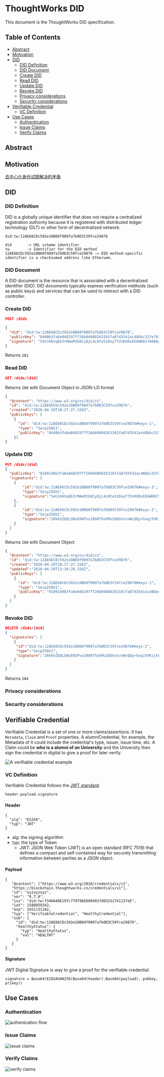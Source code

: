 # ThoughtWorks DID

This document is the ThoughtWorks DID specification.

## Table of Contents
  - [Abstract](#abstract)
  - [Motivation](#motivation)
  - [DID](#did)
    - [DID Definition](#did-definition)
    - [DID Document](#did-document)
    - [Create DID](#create-did)
    - [Read DID](#read-did)
    - [Update DID](#update-did)
    - [Revoke DID](#revoke-did)
    - [Privacy considerations](#privacy-considerations)
    - [Security considerations](#security-considerations)
  - [Verifiable Credential](#verifiable-claims)
    - [VC Definition](#vc-definition)
  - [Use Cases](#use-cases)
    - [Authentication](#authentication)
    - [Issue Claims](#issue-claims)
    - [Verify Claims](#verify-claims)
## Abstract

## Motivation
[去中心化身份试图解决的矛盾](https://www.zybuluo.com/lambeta/note/1695624)

## DID

### DID Definition
DID is a globally unique identifier that does not require a centralized registration authority because it is registered with distributed ledger technology (DLT) or other form of decentralized network. 
```
did:tw:12AE66CDc592e10B60f9097a7b0D3C59fce29876

did       -> URL scheme identifier
tw        -> Identifier for the DID method
12AE66CDc592e10B60f9097a7b0D3C59fce29876 -> DID method-specific identifier is a checksumed address like Etheruem.
```

### DID Document
A DID document is the resource that is associated with a decentralized identifier (DID). DID documents typically express verification methods (such as public keys) and services that can be used to interact with a DID controller.



### Create DID
```json
POST /dids

{
  "did": "did:tw:12AE66CDc592e10B60f9097a7b0D3C59fce29876",
  "publicKey": "0440b3fa8e848297ff26b04088263101fa87d3541ac48bbc32fe7b77b73246578241236ab6097d4012ac17a514272a54a7b728790e914bbbff431e49d421aa1eef" ,
  "signature": "54CnhKVqE63rMAeM1b8CyQjL4c8teS1DoyTfZnKXRvEEGWK81YA6BAgQHRah4z1VV4aJpd2iRHCrPoNTxGXBBoFw"
}
```
Returns `201`
### Read DID
```json
GET /dids/{did}
```
Returns `200` with Document Object in JSON-LD format
```json
{
  "@context": "https://www.w3.org/ns/did/v1",
  "id": "did:tw:12AE66CDc592e10B60f9097a7b0D3C59fce29876",
  "created":"2020-04-20T10:27:27.326Z",
  "publicKeys": [
	{
	  "id": "did:tw:12AE66CDc592e10B60f9097a7b0D3C59fce29876#keys-1",
	  "type": "Secp256k1",
	  "publicKey": "0440b3fa8e848297ff26b04088263101fa87d3541ac48bbc32fe7b77b73246578241236ab6097d4012ac17a514272a54a7b728790e914bbbff431e49d421aa1eef"
	}]
}
```

### Update DID
```json
PUT /dids/{did}
{
  "publicKey": "0189140b3fa8e848297ff26b04088263101fa87d3541ac48bbc32fe7b77b73246578241236ab6097d4012ac17a514272a54a7b728790e914bbbff431e49d421aa1f12",
  "signatures": [
    {
        "id":"did:tw:12AE66CDc592e10B60f9097a7b0D3C59fce29876#keys-1",
        "type":"Secp256k1",
        "signature":"54CnhKVqE63rMAeM1b8CyQjL4c8teS1DoyTfZnKXRvEEGWK81YA6BAgQHRah4z1VV4aJpd2iRHCrPoNTxGXBBoFw"
    },
    {
        "id":"did:tw:12AE66CDc592e10B60f9097a7b0D3C59fce29876#keys-2",
        "type":"Secp256k1",
        "signature":"26kkhZbQLSNvEKbPvx18GRfSoVMu2bDXutvnWcQQyrGxqz5VKijkFV2GohbkbafPa2WqVad7wnyLwx1zxjvVfvSa"
    }
  ]
}
```
Returns `200` with Document Object
```json
{
  "@context": "https://www.w3.org/ns/did/v1",
  "id": "did:tw:12AE66CDc592e10B60f9097a7b0D3C59fce29876",
  "created":"2020-04-20T10:27:27.326Z",
  "updated":"2020-04-20T12:30:20.326Z",
  "publicKeys": [
	{
	  "id": "did:tw:12AE66CDc592e10B60f9097a7b0D3C59fce29876#keys-1",
	  "type": "Secp256k1",
	  "publicKey": "0189140b3fa8e848297ff26b04088263101fa87d3541ac48bbc32fe7b77b73246578241236ab6097d4012ac17a514272a54a7b728790e914bbbff431e49d421aa1f12"
	}
  ]
}
```

### Revoke DID
```json
DELETE /dids/{did}
{
  "signatures": [
	{
	 "id":"did:tw:12AE66CDc592e10B60f9097a7b0D3C59fce29876#keys-2",
	 "type":"Secp256k1",
	 "signature":"26kkhZbQLSNvEKbPvx18GRfSoVMu2bDXutvnWcQQyrGxqz5VKijkFV2GohbkbafPa2WqVad7wnyLwx1zxjvVfvSa"
	}
  ]
}
```
Returns `204`

### Privacy considerations

### Security considerations


## Verifiable Credential
Verifiable Credential is a set of one or more claims/assertions. It has `Metadata`, `Claim` and `Proof` properties. A alumniCredential, for example, the Metadata of it could include the credential's type, issuer, issue time, etc. A Claim could be **who is a alumni of an University** and the University then sign the credential in digital to give a proof for later verify.

![A verifiable credential example](./imgs/verifiable-credential.svg)
### VC Definition
Verifiable Credential follows the [JWT standard](https://tools.ietf.org/html/rfc7519).
```
header.payload.signature
```
#### Header
```
{
  "alg": "ES256",
  "typ": "JWT"
}
```
* alg: the signing algorithm
* typ: the type of Token
	* JWT: JSON Web Token (JWT) is an open standard (RFC 7519) that defines a compact and self-contained way for securely transmitting information between parties as a JSON object.
    
#### Payload
```
{
   "@context": ["https://www.w3.org/2018/credentials/v1",
   "https://blockchain.thoughtworks.cn/credentials/v1"],
   "id": "xyzxyzxyz",
   "ver": "0.7.0",
   "iss": "did:tw:f340A40E197c77979bE698401fd03251741137eE",
   "iat": 1588059342,
   "exp": 1651131342,
   "typ": ["VerifiableCredential", "HealthyCredential"],
   "sub": {
     "id": "did:tw:12AE66CDc592e10B60f9097a7b0D3C59fce29876",
     "healthyStatus": {
       "typ": "HealthyStatus",
       "val": "HEALTHY"
     }
   }
}
```

#### Signature
JWT Digital Signature is way to give a proof for the verifiable credential.
```
signature = Base64(ECDSASHA256(Base64(header).Base64(payload), pubkey, prikey))
```

## Use Cases

### Authentication
![authenication flow](./imgs/authentication-flow.png)

### Issue Claims
![issue claims](./imgs/issue-claims.svg)

### Verify Claims
![verify claims](./imgs/verify-claims.svg)